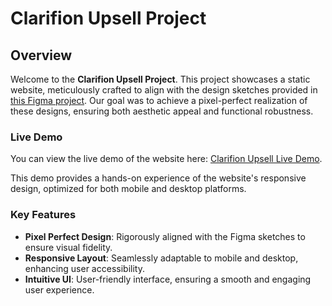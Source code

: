 # Clarifion Upsell Project

## Overview

Welcome to the **Clarifion Upsell Project**. This project showcases a static website, meticulously crafted to align with the design sketches provided in [this Figma project](https://www.figma.com/file/qUx8zZM4lfh8IxPkaYfll4/ejam---Clarifion-Upsell-%5B-Client-V-%5D-(Copy)-(Copy)?type=design&node-id=1-2&mode=design&t=w2Dn3wTlol5z4iW0-0). Our goal was to achieve a pixel-perfect realization of these designs, ensuring both aesthetic appeal and functional robustness.

### Live Demo

You can view the live demo of the website here: [Clarifion Upsell Live Demo](https://pedroavj.github.io/Clarifion/).

This demo provides a hands-on experience of the website's responsive design, optimized for both mobile and desktop platforms.

### Key Features

- **Pixel Perfect Design**: Rigorously aligned with the Figma sketches to ensure visual fidelity.
- **Responsive Layout**: Seamlessly adaptable to mobile and desktop, enhancing user accessibility.
- **Intuitive UI**: User-friendly interface, ensuring a smooth and engaging user experience.
